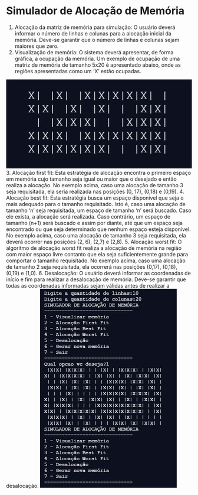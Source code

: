 # Simulador de Alocação de Memória

1. Alocação da matriz de memória para simulação: O usuário deverá informar o número de
linhas e colunas para a alocação inicial da memória. Deve-se garantir que o número de linhas
e colunas sejam maiores que zero.
2. Visualização de memória: O sistema deverá apresentar, de forma gráfica, a ocupação da
memória. Um exemplo de ocupação de uma matriz de memória de tamanho 5x20 é
apresentado abaixo, onde as regiões apresentadas como um ‘X’ estão ocupadas.
<img src="/memória.png" alt="Representação memória"/>
3. Alocação first fit: Esta estratégia de alocação encontra o primeiro espaço em memória cujo
tamanho seja igual ou maior que o desejado e então realiza a alocação. No exemplo acima,
caso uma alocação de tamanho 3 seja requisitada, ela seria realizada nas posições (0, 17),
(0,18) e (0,19).
4. Alocação best fit: Esta estratégia busca um espaço disponível que seja o mais adequado
para o tamanho requisitado. Isto é, caso uma alocação de tamanho ‘n’ seja requisitada, um
espaço de tamanho ‘n’ será buscado. Caso ele exista, a alocação será realizada. Caso
contrário, um espaço de tamanho (n+1) será buscado e assim por diante, até que um espaço
seja encontrado ou que seja determinado que nenhum espaço esteja disponível. No exemplo
acima, caso uma alocação de tamanho 3 seja requisitada, ela deverá ocorrer nas posições (2,
6), (2,7) e (2,8).
5. Alocação worst fit: O algoritmo de alocação worst fit realiza a alocação de memória na
região com maior espaço livre contanto que ela seja suficientemente grande para comportar
o tamanho requisitado. No exemplo acima, caso uma alocação de tamanho 2 seja requisitada,
ela ocorrerá nas posições (0,17), (0,18), (0,19) e (1,0).
6. Desalocação: O usuário deverá informar as coordenadas de início e fim para realizar a
desalocação de memória. Deve-se garantir que todas as coordenadas informadas sejam
válidas antes de realizar a desalocação.
<img src="/interface.png" alt="Interface da Aplicação"/>
